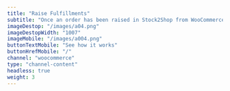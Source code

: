 ```yaml
---
title: "Raise Fulfillments"
subtitle: "Once an order has been raised in Stock2Shop from WooCommerce, fulfill your order with one of fulfillment partners, such as Parcelninja"
imageDestop: "/images/a04.png"
imageDestopWidth: "1007"
imageMobile: "/images/a004.png"
buttonTextMobile: "See how it works"
buttonHrefMobile: "/" 
channel: "woocommerce"
type: "channel-content"
headless: true
weight: 3
---
```

